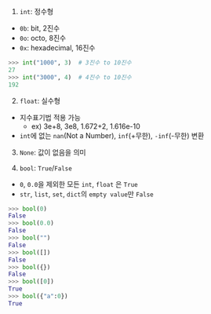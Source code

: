 1. `int`: 정수형

- `0b`: bit, 2진수
- `0o`: octo, 8진수
- `0x`: hexadecimal, 16진수

```python
>>> int("1000", 3)  # 3진수 to 10진수
27
>>> int("3000", 4)  # 4진수 to 10진수
192
```

2. `float`: 실수형

- 지수표기법 적용 가능
  - ex) 3e+8, 3e8, 1.672+2, 1.616e-10
- `int`에 없는 `nan`(Not a Number), `inf`(+무한), `-inf`(-무한) 변환

3. `None`: 값이 없음을 의미

4. `bool`: `True`/`False`

- `0`, `0.0`을 제외한 모든 `int`, `float` 은 `True`
- `str`, `list`, `set`, `dict`의 `empty value`만 `False`

```python
>>> bool(0)
False
>>> bool(0.0)
False
>>> bool("")
False
>>> bool([])
False
>>> bool({})
False
>>> bool([0])
True
>>> bool({"a":0})
True

```

